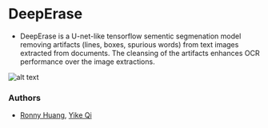 # DeepErase
- DeepErase is a U-net-like tensorflow sementic segmenation model removing artifacts (lines, boxes, spurious words) from text images extracted from documents. The cleansing of the artifacts enhances OCR performance over the image extractions.

![alt text](https://github.com/yikeqicn/DeepErase/blob/master/example.JPG)

### Authors
- [Ronny Huang](mailto:wronnyhuang@gmail.com), [Yike Qi](yike.qi.cn@gmail.com) 
